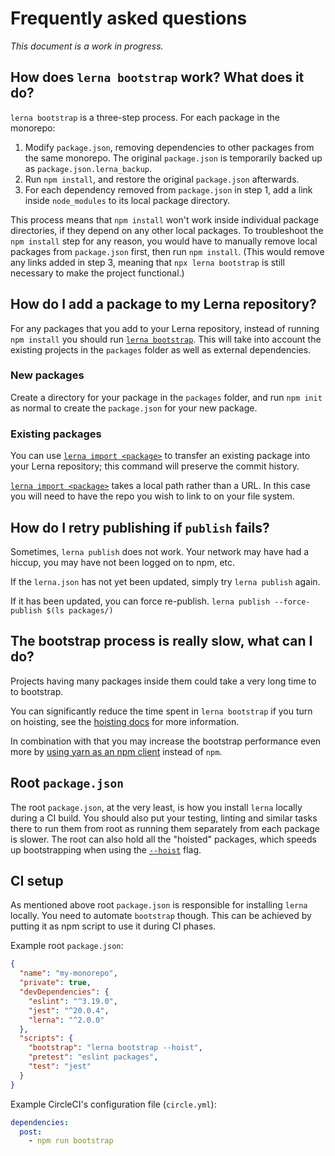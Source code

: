 # Frequently asked questions

_This document is a work in progress._

## How does `lerna bootstrap` work? What does it do?

`lerna bootstrap` is a three-step process. For each package in the monorepo:

1. Modify `package.json`, removing dependencies to other packages from the same
   monorepo. The original `package.json` is temporarily backed up as
   `package.json.lerna_backup`.
2. Run `npm install`, and restore the original `package.json` afterwards.
3. For each dependency removed from `package.json` in step 1, add a link inside 
   `node_modules` to its local package directory.

This process means that `npm install` won't work inside individual package
directories, if they depend on any other local packages. To troubleshoot the
`npm install` step for any reason, you would have to manually remove local
packages from `package.json` first, then run `npm install`. (This would remove
any links added in step 3, meaning that `npx lerna bootstrap` is still necessary
to make the project functional.)

## How do I add a package to my Lerna repository?

For any packages that you add to your Lerna repository, instead of running
`npm install` you should run [`lerna bootstrap`][bootstrap]. This will take into
account the existing projects in the `packages` folder as well as
external dependencies.

### New packages

Create a directory for your package in the `packages` folder, and run `npm init`
as normal to create the `package.json` for your new package.

### Existing packages

You can use [`lerna import <package>`][import] to transfer an existing package
into your Lerna repository; this command will preserve the commit history.

[`lerna import <package>`][import] takes a local path rather than a URL. In this
case you will need to have the repo you wish to link to on your file system.

[bootstrap]: https://github.com/lerna/lerna/blob/main/commands/bootstrap/README.md
[import]: https://github.com/lerna/lerna/blob/main/commands/import/README.md

## How do I retry publishing if `publish` fails?

Sometimes, `lerna publish` does not work. Your network may have had a hiccup, you may have not been logged on to npm, etc.

If the `lerna.json` has not yet been updated, simply try `lerna publish` again.

If it has been updated, you can force re-publish. `lerna publish --force-publish $(ls packages/)`

## The bootstrap process is really slow, what can I do?

Projects having many packages inside them could take a very long time to to bootstrap.

You can significantly reduce the time spent in `lerna bootstrap` if you turn
on hoisting, see the [hoisting docs](./doc/hoist.md) for more information.

In combination with that you may increase the bootstrap performance even more by
[using yarn as an npm client](https://github.com/lerna/lerna/blob/main/commands/bootstrap/README.md#usage) instead of `npm`.

## Root `package.json`

The root `package.json`, at the very least, is how you install `lerna` locally during a CI build.
You should also put your testing, linting and similar tasks there to run them from root
as running them separately from each package is slower. The root can also hold all the "hoisted" packages,
which speeds up bootstrapping when using the [`--hoist`][hoist] flag.

[hoist]: https://github.com/lerna/lerna/blob/main/doc/hoist.md

## CI setup

As mentioned above root `package.json` is responsible for installing `lerna` locally. You need to automate `bootstrap` though.
This can be achieved by putting it as npm script to use it during CI phases.

Example root `package.json`:

```json
{
  "name": "my-monorepo",
  "private": true,
  "devDependencies": {
    "eslint": "^3.19.0",
    "jest": "^20.0.4",
    "lerna": "^2.0.0"
  },
  "scripts": {
    "bootstrap": "lerna bootstrap --hoist",
    "pretest": "eslint packages",
    "test": "jest"
  }
}
```

Example CircleCI's configuration file (`circle.yml`):

```yml
dependencies:
  post:
    - npm run bootstrap
```
